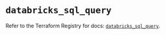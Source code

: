 # `databricks_sql_query`

Refer to the Terraform Registry for docs: [`databricks_sql_query`](https://registry.terraform.io/providers/databricks/databricks/1.48.3/docs/resources/sql_query).
